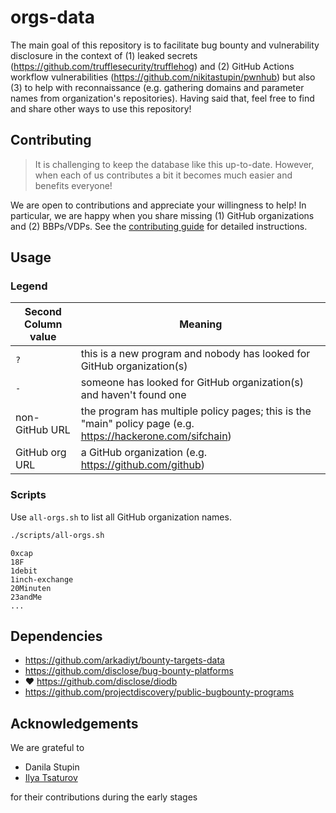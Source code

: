 # orgs-data

The main goal of this repository is to facilitate bug bounty and vulnerability disclosure in the context of (1) leaked secrets (https://github.com/trufflesecurity/trufflehog) and (2) GitHub Actions workflow vulnerabilities (https://github.com/nikitastupin/pwnhub) but also (3) to help with reconnaissance (e.g. gathering domains and parameter names from organization's repositories). Having said that, feel free to find and share other ways to use this repository!

## Contributing

> It is challenging to keep the database like this up-to-date. However, when each of us contributes a bit it becomes much easier and benefits everyone!

We are open to contributions and appreciate your willingness to help! In particular, we are happy when you share missing (1) GitHub organizations and (2) BBPs/VDPs. See the [contributing guide](CONTRIBUTING.md) for detailed instructions.

## Usage

### Legend

| Second Column value | Meaning |
| --- | --- |
| `?` | this is a new program and nobody has looked for GitHub organization(s) |
| `-` | someone has looked for GitHub organization(s) and haven't found one |
| non-GitHub URL | the program has multiple policy pages; this is the "main" policy page (e.g. https://hackerone.com/sifchain) |
| GitHub org URL | a GitHub organization (e.g. https://github.com/github) |

### Scripts

Use `all-orgs.sh` to list all GitHub organization names.

```bash
./scripts/all-orgs.sh
```

```
0xcap
18F
1debit
1inch-exchange
20Minuten
23andMe
...
```

## Dependencies

- https://github.com/arkadiyt/bounty-targets-data
- https://github.com/disclose/bug-bounty-platforms
- :heart: https://github.com/disclose/diodb
- https://github.com/projectdiscovery/public-bugbounty-programs

## Acknowledgements

We are grateful to

- Danila Stupin
- [Ilya Tsaturov](https://twitter.com/itsaturov)

for their contributions during the early stages
